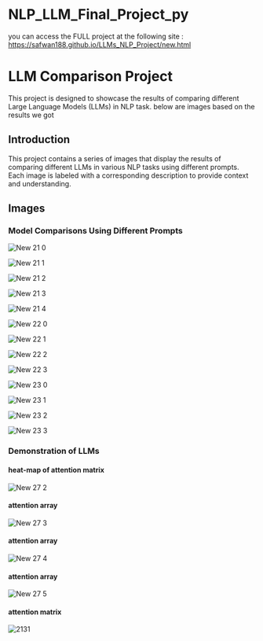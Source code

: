 ﻿# NLP_LLM_Final_Project_py
you can access the FULL project at the following site : https://safwan188.github.io/LLMs_NLP_Project/new.html
# LLM Comparison Project

This project is designed to showcase the results of comparing different Large Language Models (LLMs) in  NLP task.
below are images based on the results we got

## Introduction

This project contains a series of images that display the results of comparing different LLMs in various NLP tasks using different prompts. Each image is labeled with a corresponding description to provide context and understanding.

## Images

###  Model Comparisons Using Different Prompts

![New 21 0](./new_files/new_21_0.png)

![New 21 1](./new_files/new_21_1.png)

![New 21 2](./new_files/new_21_2.png)

![New 21 3](./new_files/new_21_3.png)

![New 21 4](./new_files/new_21_4.png)



![New 22 0](./new_files/new_22_0.png)

![New 22 1](./new_files/new_22_1.png)

![New 22 2](./new_files/new_22_2.png)

![New 22 3](./new_files/new_22_3.png)


![New 23 0](./new_files/new_23_0.png)

![New 23 1](./new_files/new_23_1.png)

![New 23 2](./new_files/new_23_2.png)

![New 23 3](./new_files/new_23_3.png)

###  Demonstration of LLMs

#### heat-map of attention matrix
![New 27 2](./new_files/new_27_2.png)

#### attention array
![New 27 3](./new_files/new_27_3.png)

#### attention array
![New 27 4](./new_files/new_27_4.png)

#### attention array
![New 27 5](./new_files/new_27_5.png)
#### attention matrix 
![2131](./new_files/2131.png)


